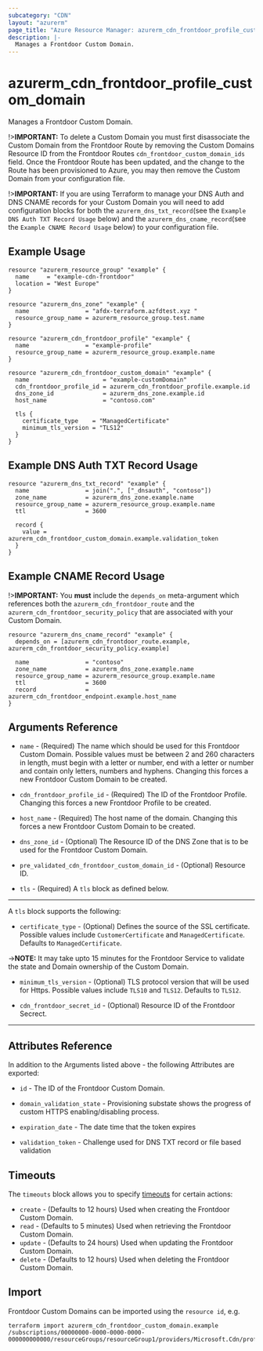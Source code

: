```yaml
---
subcategory: "CDN"
layout: "azurerm"
page_title: "Azure Resource Manager: azurerm_cdn_frontdoor_profile_custom_domain"
description: |-
  Manages a Frontdoor Custom Domain.
---
```


# azurerm_cdn_frontdoor_profile_custom_domain

Manages a Frontdoor Custom Domain.

!>**IMPORTANT:** To delete a Custom Domain you must first disassociate the Custom Domain from the Frontdoor Route by removing the Custom Domains Resource ID from the Frontdoor Routes `cdn_frontdoor_custom_domain_ids` field. Once the Frontdoor Route has been updated, and the change to the Route has been provisioned to Azure, you may then remove the Custom Domain from your configuration file.

!>**IMPORTANT:** If you are using Terraform to manage your DNS Auth and DNS CNAME records for your Custom Domain you will need to add configuration blocks for both the `azurerm_dns_txt_record`(see the `Example DNS Auth TXT Record Usage` below) and the `azurerm_dns_cname_record`(see the `Example CNAME Record Usage` below) to your configuration file.

## Example Usage

```hcl
resource "azurerm_resource_group" "example" {
  name     = "example-cdn-frontdoor"
  location = "West Europe"
}

resource "azurerm_dns_zone" "example" {
  name                = "afdx-terraform.azfdtest.xyz "
  resource_group_name = azurerm_resource_group.test.name
}

resource "azurerm_cdn_frontdoor_profile" "example" {
  name                = "example-profile"
  resource_group_name = azurerm_resource_group.example.name
}

resource "azurerm_cdn_frontdoor_custom_domain" "example" {
  name                     = "example-customDomain"
  cdn_frontdoor_profile_id = azurerm_cdn_frontdoor_profile.example.id
  dns_zone_id              = azurerm_dns_zone.example.id
  host_name                = "contoso.com"

  tls {
    certificate_type    = "ManagedCertificate"
    minimum_tls_version = "TLS12"
  }
}
```
## Example DNS Auth TXT Record Usage

```hcl
resource "azurerm_dns_txt_record" "example" {
  name                = join(".", ["_dnsauth", "contoso"])
  zone_name           = azurerm_dns_zone.example.name
  resource_group_name = azurerm_resource_group.example.name
  ttl                 = 3600

  record {
    value = azurerm_cdn_frontdoor_custom_domain.example.validation_token
  }
}
```

## Example CNAME Record Usage

!>**IMPORTANT:** You **must** include the `depends_on` meta-argument which references both the `azurerm_cdn_frontdoor_route` and the `azurerm_cdn_frontdoor_security_policy` that are associated with your Custom Domain.

```hcl
resource "azurerm_dns_cname_record" "example" {
  depends_on = [azurerm_cdn_frontdoor_route.example, azurerm_cdn_frontdoor_security_policy.example]

  name                = "contoso"
  zone_name           = azurerm_dns_zone.example.name
  resource_group_name = azurerm_resource_group.example.name
  ttl                 = 3600
  record              = azurerm_cdn_frontdoor_endpoint.example.host_name
}
```

## Arguments Reference

* `name` - (Required) The name which should be used for this Frontdoor Custom Domain. Possible values must be between 2 and 260 characters in length, must begin with a letter or number, end with a letter or number and contain only letters, numbers and hyphens. Changing this forces a new Frontdoor Custom Domain to be created.

* `cdn_frontdoor_profile_id` - (Required) The ID of the Frontdoor Profile. Changing this forces a new Frontdoor Profile to be created.

* `host_name` - (Required) The host name of the domain. Changing this forces a new Frontdoor Custom Domain to be created.

* `dns_zone_id` - (Optional) The Resource ID of the DNS Zone that is to be used for the Frontdoor Custom Domain.

* `pre_validated_cdn_frontdoor_custom_domain_id` - (Optional) Resource ID.

* `tls` - (Required) A `tls` block as defined below.

---

A `tls` block supports the following:

* `certificate_type` - (Optional) Defines the source of the SSL certificate. Possible values include `CustomerCertificate` and `ManagedCertificate`. Defaults to `ManagedCertificate`.

->**NOTE:** It may take upto 15 minutes for the Frontdoor Service to validate the state and Domain ownership of the Custom Domain.

* `minimum_tls_version` - (Optional) TLS protocol version that will be used for Https. Possible values include `TLS10` and `TLS12`. Defaults to `TLS12`.

* `cdn_frontdoor_secret_id` - (Optional) Resource ID of the Frontdoor Secrect.

---

## Attributes Reference

In addition to the Arguments listed above - the following Attributes are exported:

* `id` - The ID of the Frontdoor Custom Domain.

* `domain_validation_state` - Provisioning substate shows the progress of custom HTTPS enabling/disabling process.

* `expiration_date` - The date time that the token expires

* `validation_token` - Challenge used for DNS TXT record or file based validation

## Timeouts

The `timeouts` block allows you to specify [timeouts](https://www.terraform.io/docs/configuration/resources.html#timeouts) for certain actions:

* `create` - (Defaults to 12 hours) Used when creating the Frontdoor Custom Domain.
* `read` - (Defaults to 5 minutes) Used when retrieving the Frontdoor Custom Domain.
* `update` - (Defaults to 24 hours) Used when updating the Frontdoor Custom Domain.
* `delete` - (Defaults to 12 hours) Used when deleting the Frontdoor Custom Domain.

## Import

Frontdoor Custom Domains can be imported using the `resource id`, e.g.

```shell
terraform import azurerm_cdn_frontdoor_custom_domain.example /subscriptions/00000000-0000-0000-0000-000000000000/resourceGroups/resourceGroup1/providers/Microsoft.Cdn/profiles/profile1/customDomains/customDomain1
```
